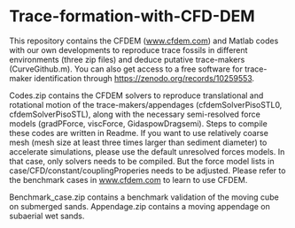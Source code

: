 # Trace-formation-with-CFD-DEM
This repository contains the CFDEM (www.cfdem.com) and Matlab codes with our own developments to reproduce trace fossils in different environments (three zip files) and deduce putative trace-makers (CurveGithub.m). You can also get access to a free software for trace-maker identification through https://zenodo.org/records/10259553.

Codes.zip contains the CFDEM solvers to reproduce translational and rotational motion of the trace-makers/appendages (cfdemSolverPisoSTL0, cfdemSolverPisoSTL), along with the necessary semi-resolved force models (gradPForce, viscForce, GidaspowDragsemi). Steps to compile these codes are written in Readme. If you want to use relatively coarse mesh (mesh size at least three times larger than sediment diameter) to accelerate simulations, please use the default unresolved forces models. In that case, only solvers needs to be compiled. But the force model lists in case/CFD/constant/couplingProperies needs to be adjusted. Please refer to the benchmark cases in www.cfdem.com to learn to use CFDEM.

Benchmark_case.zip contains a benchmark validation of the moving cube on submerged sands. Appendage.zip contains a moving appendage on subaerial wet sands.


